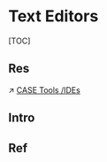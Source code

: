 # Text Editors

[TOC]



## Res
↗ [CASE Tools /IDEs](../../../../Software%20Engineering/CASE%20(Computer-Aided%20Software%20Engineering)%20Tools/Lower%20CASE%20Tools/IDEs/IDEs.md)



## Intro


## Ref

